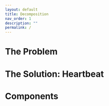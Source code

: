```yaml
---
layout: default
title: Decomposition
nav_order: 1
description: ""
permalink: /
---
```


# The Problem

# The Solution: Heartbeat

# Components
